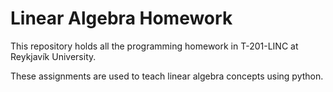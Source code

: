 # Linear Algebra Homework

This repository holds all the programming homework in T-201-LINC at Reykjavík University.

These assignments are used to teach linear algebra concepts using python.
